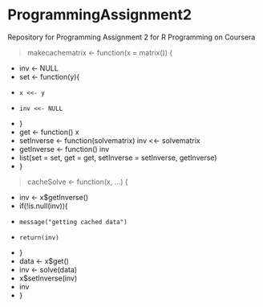 # ProgrammingAssignment2
Repository for Programming Assignment 2 for R Programming on Coursera
> makecachematrix <- function(x = matrix()) {
+   inv <- NULL
+   set <- function(y){
+     x <<- y
+     inv <<- NULL
+   }
+   get <- function() x
+   setInverse <- function(solvematrix) inv <<- solvematrix
+   getInverse <- function() inv
+   list(set = set, get = get, setInverse = setInverse, getInverse)
+ }
> cacheSolve <- function(x, ...) {
+   inv <- x$getInverse()
+   if(!is.null(inv)){
+     message("getting cached data")
+     return(inv)
+   }
+   data <- x$get()
+   inv <- solve(data)
+   x$setInverse(inv)
+   inv
+ }
